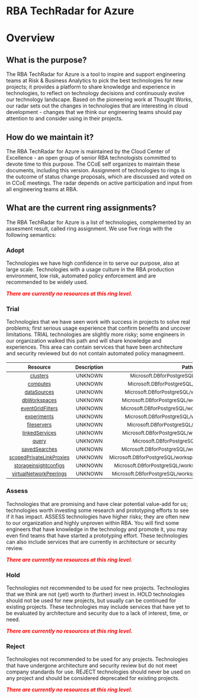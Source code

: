 
RBA TechRadar for Azure
=======================

# Overview

## What is the purpose?


The RBA TechRadar for Azure is a tool to inspire and support engineering teams at Risk & Business Analytics to pick the best technologies for new projects; it provides a platform to share knowledge and experience in technologies, to reflect on technology decisions and continuously evolve our technology landscape.  Based on the pioneering work at Thought Works, our radar sets out the changes in technologies that are interesting in cloud development - changes that we think our engineering teams should pay attention to and consider using in their projects.
## How do we maintain it?


The RBA TechRadar for Azure is maintained by the Cloud Center of Excellence - an open group of senior RBA technologists committed to devote time to this purpose.  The CCoE self organizes to maintain these documents, including this version.  Assignment of technologies to rings is the outcome of status change proposals, which are discussed and voted on in CCoE meetings.  The radar depends on active participation and input from all engineering teams at RBA.
## What are the current ring assignments?


The RBA TechRadar for Azure is a list of technologies, complemented by an assesment result, called ring assignment.  We use five rings with the following semantics:
### Adopt


Technologies we have high confidence in to serve our purpose, also at large scale.  Technologies with a usage culture in the RBA production environment, low risk, automated policy enforcement and are recommended to be widely used.  
  
***<font color="red"> There are currently no resources at this ring level. </font>***
### Trial


Technologies that we have seen work with success in projects to solve real problems;  first serious usage experience that confirm benefits and uncover limitations.  TRIAL technologies are slightly more risky; some engineers in our organization walked this path and will share knowledge and experiences.  This area can contain services that have been architecture and security reviewed but do not contain automated policy managmeent.  

|<sub>Resource</sub>|<sub>Description</sub>|<sub>Path</sub>|<sub>Status</sub>|
| :---: | :---: | :---: | :---: |
|<sub>[clusters](https://github.com/openrba/python-azure-techradar/tree/master/Microsoft.DBforPostgreSQL/workspaces/clusters)</sub>|<sub>UNKNOWN</sub>|<sub>Microsoft.DBforPostgreSQL/workspaces/clusters</sub>|<sub>TRIAL</sub>|
|<sub>[computes](https://github.com/openrba/python-azure-techradar/tree/master/Microsoft.DBforPostgreSQL/workspaces/computes)</sub>|<sub>UNKNOWN</sub>|<sub>Microsoft.DBforPostgreSQL/workspaces/computes</sub>|<sub>TRIAL</sub>|
|<sub>[dataSources](https://github.com/openrba/python-azure-techradar/tree/master/Microsoft.DBforPostgreSQL/workspaces/dataSources)</sub>|<sub>UNKNOWN</sub>|<sub>Microsoft.DBforPostgreSQL/workspaces/dataSources</sub>|<sub>TRIAL</sub>|
|<sub>[dbWorkspaces](https://github.com/openrba/python-azure-techradar/tree/master/Microsoft.DBforPostgreSQL/workspaces/dbWorkspaces)</sub>|<sub>UNKNOWN</sub>|<sub>Microsoft.DBforPostgreSQL/workspaces/dbWorkspaces</sub>|<sub>TRIAL</sub>|
|<sub>[eventGridFilters](https://github.com/openrba/python-azure-techradar/tree/master/Microsoft.DBforPostgreSQL/workspaces/eventGridFilters)</sub>|<sub>UNKNOWN</sub>|<sub>Microsoft.DBforPostgreSQL/workspaces/eventGridFilters</sub>|<sub>TRIAL</sub>|
|<sub>[experiments](https://github.com/openrba/python-azure-techradar/tree/master/Microsoft.DBforPostgreSQL/workspaces/experiments)</sub>|<sub>UNKNOWN</sub>|<sub>Microsoft.DBforPostgreSQL/workspaces/experiments</sub>|<sub>TRIAL</sub>|
|<sub>[fileservers](https://github.com/openrba/python-azure-techradar/tree/master/Microsoft.DBforPostgreSQL/workspaces/fileservers)</sub>|<sub>UNKNOWN</sub>|<sub>Microsoft.DBforPostgreSQL/workspaces/fileservers</sub>|<sub>TRIAL</sub>|
|<sub>[linkedServices](https://github.com/openrba/python-azure-techradar/tree/master/Microsoft.DBforPostgreSQL/workspaces/linkedServices)</sub>|<sub>UNKNOWN</sub>|<sub>Microsoft.DBforPostgreSQL/workspaces/linkedServices</sub>|<sub>TRIAL</sub>|
|<sub>[query](https://github.com/openrba/python-azure-techradar/tree/master/Microsoft.DBforPostgreSQL/workspaces/query)</sub>|<sub>UNKNOWN</sub>|<sub>Microsoft.DBforPostgreSQL/workspaces/query</sub>|<sub>TRIAL</sub>|
|<sub>[savedSearches](https://github.com/openrba/python-azure-techradar/tree/master/Microsoft.DBforPostgreSQL/workspaces/savedSearches)</sub>|<sub>UNKNOWN</sub>|<sub>Microsoft.DBforPostgreSQL/workspaces/savedSearches</sub>|<sub>TRIAL</sub>|
|<sub>[scopedPrivateLinkProxies](https://github.com/openrba/python-azure-techradar/tree/master/Microsoft.DBforPostgreSQL/workspaces/scopedPrivateLinkProxies)</sub>|<sub>UNKNOWN</sub>|<sub>Microsoft.DBforPostgreSQL/workspaces/scopedPrivateLinkProxies</sub>|<sub>TRIAL</sub>|
|<sub>[storageinsightconfigs](https://github.com/openrba/python-azure-techradar/tree/master/Microsoft.DBforPostgreSQL/workspaces/storageinsightconfigs)</sub>|<sub>UNKNOWN</sub>|<sub>Microsoft.DBforPostgreSQL/workspaces/storageinsightconfigs</sub>|<sub>TRIAL</sub>|
|<sub>[virtualNetworkPeerings](https://github.com/openrba/python-azure-techradar/tree/master/Microsoft.DBforPostgreSQL/workspaces/virtualNetworkPeerings)</sub>|<sub>UNKNOWN</sub>|<sub>Microsoft.DBforPostgreSQL/workspaces/virtualNetworkPeerings</sub>|<sub>TRIAL</sub>|

### Assess


Technologies that are promising and have clear potential value-add for us; technologies worth investing some research and prototyping efforts to see if it has impact.  ASSESS technologies have higher risks;  they are often new to our organization and highly unproven within RBA.  You will find some engineers that have knowledge in the technology and promote it, you may even find teams that have started a prototyping effort.  These technologies can also include services that are currently in architecture or security review.  
  
***<font color="red"> There are currently no resources at this ring level. </font>***
### Hold


Technologies not recommended to be used for new projects. Technologies that we think are not (yet) worth to (further) invest in.  HOLD technologies should not be used for new projects, but usually can be continued for existing projects.  These technologies may include services that have yet to be evaluated by architecture and security due to a lack of interest, time, or need.  
  
***<font color="red"> There are currently no resources at this ring level. </font>***
### Reject


Technologies not recommended to be used for any projects. Technologies that have undergone architecture and security review but do not meet company standards for use.  REJECT technologies should never be used on any project and should be considered deprecated for existing projects.  
  
***<font color="red"> There are currently no resources at this ring level. </font>***
